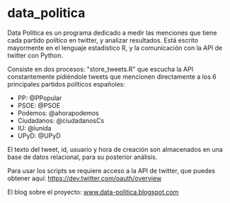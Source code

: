 # data_politica
Data Política es un programa dedicado a medir las menciones que tiene cada partido político en twitter, y analizar resultados.
Está escrito mayormente en el lenguaje estadístico R, y la comunicación con la API de twitter con Python.

Consiste en dos procesos:
"store_tweets.R" que escucha la API constantemente pidiéndole tweets que mencionen directamente a los 6 principales partidos políticos españoles:
- PP: @PPopular
- PSOE: @PSOE
- Podemos: @ahorapodemos
- Ciudadanos: @ciudadanosCs
- IU: @iunida
- UPyD: @UPyD

El texto del tweet, id, usuario y hora de creación son almacenados en una base de datos relacional, para su posterior análisis.

Para usar los scripts se requiere acceso a la API de twitter, que puedes obtener aquí:
https://dev.twitter.com/oauth/overview

El blog sobre el proyecto: www.data-politica.blogspot.com
